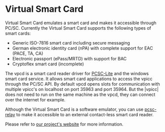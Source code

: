 # Virtual Smart Card

Virtual Smart Card emulates a smart card and makes it accessible through PC/SC.
Currently the Virtual Smart Card supports the following types of smart cards:

- Generic ISO-7816 smart card including secure messaging
- German electronic identity card (nPA) with complete support for EAC
  (PACE, TA, CA)
- Electronic passport (ePass/MRTD) with support for BAC
- Cryptoflex smart card (incomplete)
      
The vpcd is a smart card reader driver for [PCSC-Lite](http://pcsclite.alioth.debian.org/) and the windows smart
card service. It allows smart card applications to access the vpicc through
the PC/SC API.  By default vpcd opens slots for communication with multiple
vpicc's on localhost on port 35963 and port 35964. But the |vpicc| does not
need to run on the same machine as the vpcd, they can connect over the
internet for example.

Although the Virtual Smart Card is a software emulator, you can use
[pcsc-relay](http://frankmorgner.github.io/vsmartcard/pcsc-relay/README.html)
to make it accessible to an external contact-less smart card reader.

Please refer to [our project's website](http://frankmorgner.github.io/vsmartcard/virtualsmartcard/README.html) for more information.
